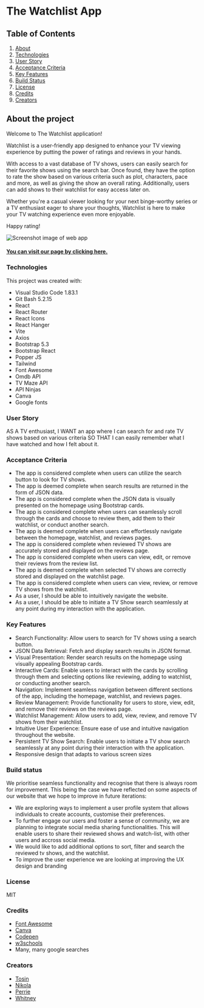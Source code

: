 # The Watchlist App

## Table of Contents

1. [About](#about-the-project)
2. [Technologies](#technologies)
3. [User Story](#user-story)
4. [Acceptance Criteria](#acceptance-criteria)
5. [Key Features](#key-features)
6. [Build Status](#build-status)
7. [License](#license)
8. [Credits](#credits)
9. [Creators](#creators)

## About the project

Welcome to The Watchlist application!

Watchlist is a user-friendly app designed to enhance your TV viewing experience by putting the power of ratings and reviews in your hands.

With access to a vast database of TV shows, users can easily search for their favorite shows using the search bar. Once found, they have the option to rate the show based on various criteria such as plot, characters, pace and more, as well as giving the show an overall rating. Additionally, users can add shows to their watchlist for easy access later on.

Whether you're a casual viewer looking for your next binge-worthy series or a TV enthusiast eager to share your thoughts, Watchlist is here to make your TV watching experience even more enjoyable.

Happy rating!

![Screenshot image of web app](/src/assets/Watchlist-screenshot.png)

#### [You can visit our page by clicking here.](https://thewatchlistapp.netlify.app/)

### Technologies

This project was created with:

- Visual Studio Code 1.83.1
- Git Bash 5.2.15
- React
- React Router
- React Icons
- React Hanger
- Vite
- Axios
- Bootstrap 5.3
- Bootstrap React
- Popper JS
- Tailwind
- Font Awesome
- Omdb API
- TV Maze API
- API Ninjas
- Canva
- Google fonts

### User Story

AS A TV enthusiast, I WANT an app where I can search for and rate TV shows based on various criteria SO THAT I can easily remember what I have watched and how I felt about it.

### Acceptance Criteria

- The app is considered complete when users can utilize the search button to look for TV shows.
- The app is deemed complete when search results are returned in the form of JSON data.
- The app is considered complete when the JSON data is visually presented on the homepage using Bootstrap cards.
- The app is considered complete when users can seamlessly scroll through the cards and choose to review them, add them to their watchlist, or conduct another search.
- The app is deemed complete when users can effortlessly navigate between the homepage, watchlist, and reviews pages.
- The app is considered complete when reviewed TV shows are accurately stored and displayed on the reviews page.
- The app is considered complete when users can view, edit, or remove their reviews from the review list.
- The app is deemed complete when selected TV shows are correctly stored and displayed on the watchlist page.
- The app is considered complete when users can view, review, or remove TV shows from the watchlist.
- As a user, I should be able to intuitively navigate the website.
- As a user, I should be able to initiate a TV Show search seamlessly at any point during my interaction with the application.

### Key Features

- Search Functionality: Allow users to search for TV shows using a search button.
- JSON Data Retrieval: Fetch and display search results in JSON format.
- Visual Presentation: Render search results on the homepage using visually appealing Bootstrap cards.
- Interactive Cards: Enable users to interact with the cards by scrolling through them and selecting options like reviewing, adding to watchlist, or conducting another search.
- Navigation: Implement seamless navigation between different sections of the app, including the homepage, watchlist, and reviews pages.
- Review Management: Provide functionality for users to store, view, edit, and remove their reviews on the reviews page.
- Watchlist Management: Allow users to add, view, review, and remove TV shows from their watchlist.
- Intuitive User Experience: Ensure ease of use and intuitive navigation throughout the website.
- Persistent TV Show Search: Enable users to initiate a TV show search seamlessly at any point during their interaction with the application.
- Responsive design that adapts to various screen sizes

### Build status

We prioritise seamless functionality and recognise that there is always room for improvement. This being the case we have reflected on some aspects of our website that we hope to improve in future iterations:

- We are exploring ways to implement a user profile system that allows individuals to create accounts, customise their preferences.
- To further engage our users and foster a sense of community, we are planning to integrate social media sharing functionalities. This will enable users to share their reviewed shows and watch-list, with other users and accross social media.
- We would like to add additional options to sort, filter and search the reviewed tv shows, and the watchlist.
- To improve the user experience we are looking at improving the UX design and branding

### License

MIT

### Credits

- [Font Awesome](https://fontawesome.com/)
- [Canva](https://canva.com/)
- [Codepen](https://codepen.io/)
- [w3schools](https://www.w3schools.com/)
- Many, many google searches

### Creators

- [Tosin](https://github.com/tosin1691)
- [Nikola](https://github.com/Nikola84ca)
- [Perrie](https://github.com/RedPez)
- [Whitney](https://github.com/Whit-Williams)
